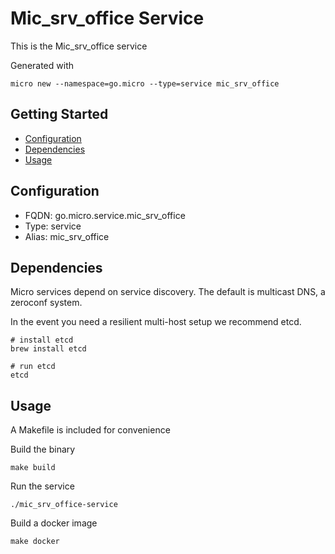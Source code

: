 # Mic_srv_office Service

This is the Mic_srv_office service

Generated with

```
micro new --namespace=go.micro --type=service mic_srv_office
```

## Getting Started

- [Configuration](#configuration)
- [Dependencies](#dependencies)
- [Usage](#usage)

## Configuration

- FQDN: go.micro.service.mic_srv_office
- Type: service
- Alias: mic_srv_office

## Dependencies

Micro services depend on service discovery. The default is multicast DNS, a zeroconf system.

In the event you need a resilient multi-host setup we recommend etcd.

```
# install etcd
brew install etcd

# run etcd
etcd
```

## Usage

A Makefile is included for convenience

Build the binary

```
make build
```

Run the service
```
./mic_srv_office-service
```

Build a docker image
```
make docker
```